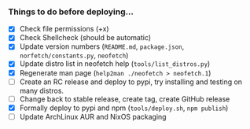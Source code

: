 ### Things to do before deploying...

* [x] Check file permissions (+x)
* [x] Check Shellcheck (should be automatic)
* [x] Update version numbers (`README.md`, `package.json`, `norfetch/constants.py`, `neofetch`)
* [x] Update distro list in neofetch help (`tools/list_distros.py`)
* [x] Regenerate man page (`help2man ./neofetch > neofetch.1`)
* [ ] Create an RC release and deploy to pypi, try installing and testing on many distros.
* [ ] Change back to stable release, create tag, create GitHub release
* [x] Formally deploy to pypi and npm (`tools/deploy.sh`, `npm publish`)
* [ ] Update ArchLinux AUR and NixOS packaging
